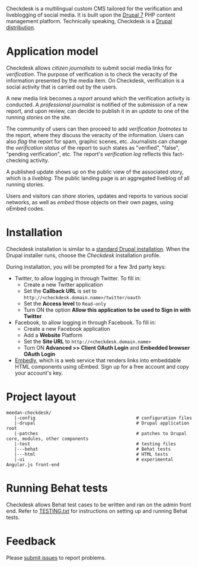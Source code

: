 Checkdesk is a multilingual custom CMS tailored for the verification and liveblogging of social media. It is built upon the [Drupal 7](http://drupal.org) PHP content management platform. Technically speaking, Checkdesk is a [Drupal distribution](https://drupal.org/documentation/build/distributions).

# Application model
Checkdesk allows *citizen journalists* to submit social media links for *verification*. The purpose of verification is to check the veracity of the information presented by the media item. On Checkdesk, verification is a social activity that is carried out by the users. 

A new media link becomes a *report* around which the verification activity is conducted. A *professional journalist* is notified of the submission of a new report, and upon review, can decide to publish it in an *update* to one of the running *stories* on the site. 

The community of users can then proceed to add *verification footnotes* to the report, where they discuss the veracity of the information. Users can also *flag* the report for spam, graphic scenes, etc. Journalists can change the *verification status* of the report to such states as "verified", "false", "pending verification", etc. The report's *verification log* reflects this fact-checking activity.

A published update shows up on the public view of the associated story, which is a *liveblog*. The public landing page is an aggregated liveblog of all running stories.

Users and visitors can *share* stories, updates and reports to various social networks, as well as *embed* those objects on their own pages, using oEmbed codes.

# Installation
Checkdesk installation is similar to a [standard Drupal installation](https://drupal.org/documentation/install). When the Drupal installer runs, choose the *Checkdesk* installation profile.

During installation, you will be prompted for a few 3rd party keys:

* Twitter, to allow logging in through Twitter. To fill in:
  * Create a new Twitter application 
  * Set the **Callback URL** is set to `http://<checkdesk.domain.name>/twitter/oauth`
  * Set the **Access level** to `Read-only`
  * Turn ON the option **Allow this application to be used to Sign in with Twitter**
* Facebook, to allow logging in through Facebook. To fill in:
  * Create a new Facebook application
  * Add a **Website** Platform
  * Set the **Site URL** to `http://<checkdesk.domain.name>`
  * Turn ON **Advanced >> Client OAuth Login** and **Embedded browser OAuth Login**
* [Embedly](http://embed.ly/), which is a web service that renders links into embeddable HTML components using oEmbed. Sign up for a free account and copy your account's key.

# Project layout

    meedan-checkdesk/
       |-config                                      # configuration files
       |-drupal                                      # Drupal application root
       |-patches                                     # patches to Drupal core, modules, other components
       |-test                                        # testing files
       |---behat                                     # Behat tests
       |---html                                      # HTML tests
       |-ui                                          # experimental Angular.js front-end

# Running Behat tests
Checkdesk allows Behat test cases to be written and ran on the admin front end. Refer to [TESTING.txt](https://github.com/meedan/meedan-checkdesk/blob/master/TESTING.txt) for instructions on setting up and running Behat tests.

# Feedback
Please [submit issues](https://github.com/meedan/meedan-checkdesk/issues) to report problems.
